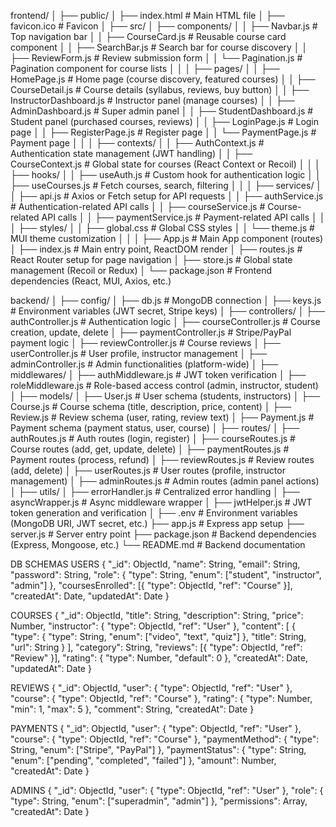 frontend/
│
├── public/
│   ├── index.html           # Main HTML file
│   ├── favicon.ico          # Favicon
│
├── src/
│   ├── components/
│   │   ├── Navbar.js        # Top navigation bar
│   │   ├── CourseCard.js    # Reusable course card component
│   │   ├── SearchBar.js     # Search bar for course discovery
│   │   ├── ReviewForm.js    # Review submission form
│   │   └── Pagination.js    # Pagination component for course lists
│   │
│   ├── pages/
│   │   ├── HomePage.js      # Home page (course discovery, featured courses)
│   │   ├── CourseDetail.js  # Course details (syllabus, reviews, buy button)
│   │   ├── InstructorDashboard.js  # Instructor panel (manage courses)
│   │   ├── AdminDashboard.js       # Super admin panel
│   │   ├── StudentDashboard.js     # Student panel (purchased courses, reviews)
│   │   ├── LoginPage.js            # Login page
│   │   ├── RegisterPage.js         # Register page
│   │   └── PaymentPage.js          # Payment page
│   │
│   ├── contexts/
│   │   ├── AuthContext.js    # Authentication state management (JWT handling)
│   │   ├── CourseContext.js  # Global state for courses (React Context or Recoil)
│   │
│   ├── hooks/
│   │   ├── useAuth.js        # Custom hook for authentication logic
│   │   ├── useCourses.js     # Fetch courses, search, filtering
│   │
│   ├── services/
│   │   ├── api.js            # Axios or Fetch setup for API requests
│   │   ├── authService.js    # Authentication-related API calls
│   │   ├── courseService.js  # Course-related API calls
│   │   ├── paymentService.js # Payment-related API calls
│   │
│   ├── styles/
│   │   ├── global.css        # Global CSS styles
│   │   └── theme.js          # MUI theme customization
│   │
│   ├── App.js                # Main App component (routes)
│   ├── index.js              # Main entry point, ReactDOM render
│   ├── routes.js             # React Router setup for page navigation
│   ├── store.js              # Global state management (Recoil or Redux)
│   └── package.json          # Frontend dependencies (React, MUI, Axios, etc.)

backend/
│
├── config/
│   ├── db.js               # MongoDB connection
│   ├── keys.js             # Environment variables (JWT secret, Stripe keys)
│
├── controllers/
│   ├── authController.js    # Authentication logic
│   ├── courseController.js  # Course creation, update, delete
│   ├── paymentController.js # Stripe/PayPal payment logic
│   ├── reviewController.js  # Course reviews
│   ├── userController.js    # User profile, instructor management
│   ├── adminController.js   # Admin functionalities (platform-wide)
│
├── middlewares/
│   ├── authMiddleware.js    # JWT token verification
│   ├── roleMiddleware.js    # Role-based access control (admin, instructor, student)
│
├── models/
│   ├── User.js              # User schema (students, instructors)
│   ├── Course.js            # Course schema (title, description, price, content)
│   ├── Review.js            # Review schema (user, rating, review text)
│   ├── Payment.js           # Payment schema (payment status, user, course)
│
├── routes/
│   ├── authRoutes.js        # Auth routes (login, register)
│   ├── courseRoutes.js      # Course routes (add, get, update, delete)
│   ├── paymentRoutes.js     # Payment routes (process, refund)
│   ├── reviewRoutes.js      # Review routes (add, delete)
│   ├── userRoutes.js        # User routes (profile, instructor management)
│   ├── adminRoutes.js       # Admin routes (admin panel actions)
│
├── utils/
│   ├── errorHandler.js      # Centralized error handling
│   ├── asyncWrapper.js      # Async middleware wrapper
│   ├── jwtHelper.js         # JWT token generation and verification
│
├── .env                     # Environment variables (MongoDB URI, JWT secret, etc.)
├── app.js                   # Express app setup
├── server.js                # Server entry point
├── package.json             # Backend dependencies (Express, Mongoose, etc.)
└── README.md                # Backend documentation

DB SCHEMAS
USERS
{
  "_id": ObjectId,
  "name": String,
  "email": String,
  "password": String,
  "role": { "type": String, "enum": ["student", "instructor", "admin"] },
  "coursesEnrolled": [{ "type": ObjectId, "ref": "Course" }],
  "createdAt": Date,
  "updatedAt": Date
}

COURSES
{
  "_id": ObjectId,
  "title": String,
  "description": String,
  "price": Number,
  "instructor": { "type": ObjectId, "ref": "User" },
  "content": [
    {
      "type": { "type": String, "enum": ["video", "text", "quiz"] },
      "title": String,
      "url": String
    }
  ],
  "category": String,
  "reviews": [{ "type": ObjectId, "ref": "Review" }],
  "rating": { "type": Number, "default": 0 },
  "createdAt": Date,
  "updatedAt": Date
}

REVIEWS
{
  "_id": ObjectId,
  "user": { "type": ObjectId, "ref": "User" },
  "course": { "type": ObjectId, "ref": "Course" },
  "rating": { "type": Number, "min": 1, "max": 5 },
  "comment": String,
  "createdAt": Date
}

PAYMENTS
{
  "_id": ObjectId,
  "user": { "type": ObjectId, "ref": "User" },
  "course": { "type": ObjectId, "ref": "Course" },
  "paymentMethod": { "type": String, "enum": ["Stripe", "PayPal"] },
  "paymentStatus": { "type": String, "enum": ["pending", "completed", "failed"] },
  "amount": Number,
  "createdAt": Date
}

ADMINS
{
  "_id": ObjectId,
  "user": { "type": ObjectId, "ref": "User" },
  "role": { "type": String, "enum": ["superadmin", "admin"] },
  "permissions": Array, 
  "createdAt": Date
}
